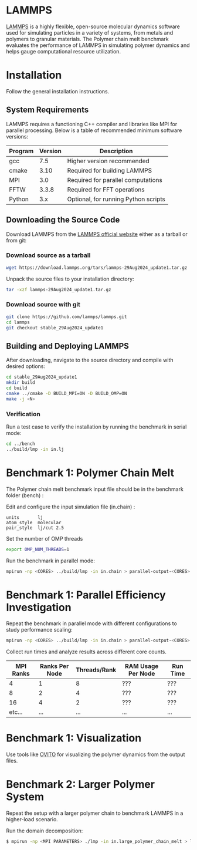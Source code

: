 LAMMPS
===========

[LAMMPS](https://docs.lammps.org) is a highly flexible, open-source molecular dynamics software used for simulating particles in a variety of systems, from metals and polymers to granular materials. The Polymer chain melt benchmark evaluates the performance of LAMMPS in simulating polymer dynamics and helps gauge computational resource utilization.

# Installation
Follow the general installation instructions.

## System Requirements
LAMMPS requires a functioning C++ compiler and libraries like MPI for parallel processing. Below is a table of recommended minimum software versions:

| Program  | Version | Description                                |
| ---      |     --- | ---                                        |
| gcc      |   7.5 | Higher version recommended                 |
| cmake    |     3.10 | Required for building LAMMPS    |
| MPI      |    3.0 | Required for parallel computations|
| FFTW     |   3.3.8 | Required for FFT operations|
| Python   |   3.x | Optional, for running Python scripts                |

## Downloading the Source Code
Download LAMMPS from the [LAMMPS official website](https://docs.lammps.org/Install.html) either as a tarball or from git:

### Download source as a tarball

```bash
wget https://download.lammps.org/tars/lammps-29Aug2024_update1.tar.gz
```
Unpack the source files to your installation directory:
```bash
tar -xzf lammps-29Aug2024_update1.tar.gz
```


### Download source with git

```bash
git clone https://github.com/lammps/lammps.git
cd lammps
git checkout stable_29Aug2024_update1
```

## Building and Deploying LAMMPS
After downloading, navigate to the source directory and compile with desired options:

```bash
cd stable_29Aug2024_update1
mkdir build
cd build
cmake ../cmake -D BUILD_MPI=ON -D BUILD_OMP=ON
make -j <N>
```

### Verification
Run a test case to verify the installation by running the benchmark in serial mode:

```bash
cd ../bench
../build/lmp -in in.lj
```

# Benchmark 1: Polymer Chain Melt
The Polymer chain melt benchmark input file should be in the benchmark folder (bench) :


Edit and configure the input simulation file (in.chain) :

```config
units       lj
atom_style  molecular
pair_style  lj/cut 2.5
```
Set the number of OMP threads

```bash
export OMP_NUM_THREADS=1
```

Run the benchmark in parallel mode:

```bash
mpirun -np <CORES> ../build/lmp -in in.chain > parallel-output-<CORES>.out
```

# Benchmark 1: Parallel Efficiency Investigation
Repeat the benchmark in parallel mode with different configurations to study performance scaling:

```bash
mpirun -np <CORES> ../build/lmp -in in.chain > parallel-output-<CORES>.out
```

Collect run times and analyze results across different core counts.

| MPI Ranks | Ranks Per Node | Threads/Rank | RAM Usage Per Node | Run Time |
|             --- |            --- |          --- | ---                | ---      |
|               4 |              1 |            8 | ???                | ???      |
|               8 |              2 |            4 | ???                | ???      |
|              16 |              4 |            2 | ???                | ???      |
|          etc... |            ... |          ... | ...                | ...      |

# Benchmark 1: Visualization

Use tools like [OVITO](https://www.ovito.org/) for visualizing the polymer dynamics from the output files. 

# Benchmark 2: Larger Polymer System
Repeat the setup with a larger polymer chain to benchmark LAMMPS in a higher-load scenario.

Run the domain decomposition:
```bash
$ mpirun -np <MPI PARAMETERS> ./lmp -in in.large_polymer_chain_melt > large-output.out
```

